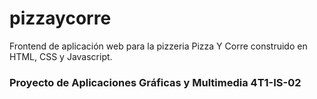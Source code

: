 # pizzaycorre
Frontend de aplicación web para la pizzeria Pizza Y Corre construido en HTML, CSS y Javascript. 
### Proyecto de Aplicaciones Gráficas y Multimedia 4T1-IS-02
